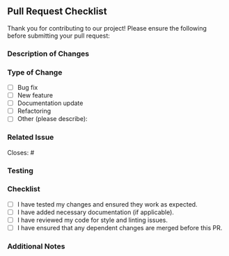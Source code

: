## Pull Request Checklist

Thank you for contributing to our project! Please ensure the following before submitting your pull request:

### Description of Changes
<!-- Please provide a brief description of the changes in this PR. Include any relevant details, context, or screenshots if applicable. -->

### Type of Change
- [ ] Bug fix
- [ ] New feature
- [ ] Documentation update
- [ ] Refactoring
- [ ] Other (please describe):

### Related Issue
<!-- Please mention the issue that this PR addresses by using a keyword like "Fixes #issuenumber" or "Closes #issuenumber". Example: Closes #42 -->

Closes: #

### Testing
<!-- Please describe any testing performed to ensure the functionality works as expected. Include details about how others can test your changes if needed. -->

### Checklist
- [ ] I have tested my changes and ensured they work as expected.
- [ ] I have added necessary documentation (if applicable).
- [ ] I have reviewed my code for style and linting issues.
- [ ] I have ensured that any dependent changes are merged before this PR.

### Additional Notes
<!-- Add any additional information or comments regarding your pull request here. -->

